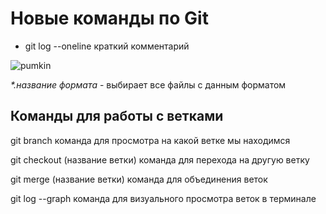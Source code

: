 # Новые команды по Git

* git log --oneline   краткий комментарий

![pumkin](pumkin.jpg)

_*.название формата_ -  выбирает все файлы с данным форматом 

## Команды для работы с ветками

git branch   команда для просмотра на какой ветке мы находимся

git checkout (название ветки)   команда для перехода на другую ветку 

git merge (название ветки) команда для объединения веток

git log --graph  команда для визуального просмотра веток в терминале
